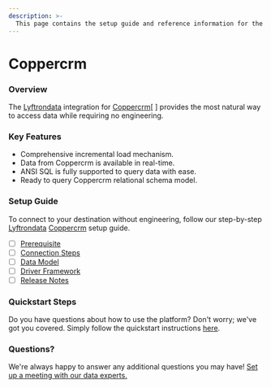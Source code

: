 ```yaml
---
description: >-
  This page contains the setup guide and reference information for the Coppercrm source connector.
---
```


# Coppercrm

### Overview

The [Lyftrondata](https://www.lyftrondata.com/) integration for [Coppercrm](https://www.lyftrondata.com/integration/sales-analytics/copper//)[ ] provides the most natural way to access data while requiring no engineering.

### Key Features

* Comprehensive incremental load mechanism.
* Data from Coppercrm is available in real-time.&#x20;
* ANSI SQL is fully supported to query data with ease.
* Ready to query Coppercrm relational schema model.

### Setup Guide

To connect to your destination without engineering, follow our step-by-step [Lyftrondata](https://www.lyftrondata.com/)  [Coppercrm](https://www.lyftrondata.com/integration/sales-analytics/copper/) setup guide.

* [ ] [Prerequisite](../../sales-analytics/coppercrm/prerequisite.md)
* [ ] [Connection Steps](../../sales-analytics/coppercrm/connection-steps.md)
* [ ] [Data Model](../../sales-analytics/coppercrm/data-model/)
* [ ] [Driver Framework](../../sales-analytics/coppercrm/driver-framework/)
* [ ] [Release Notes](../../sales-analytics/coppercrm/release-notes.md)

### Quickstart Steps

Do you have questions about how to use the platform? Don't worry; we've got you covered. Simply follow the quickstart instructions [here](../../../sales-analytics/coppercrm/quickstart-steps.md).

### Questions? <a href="#questions" id="questions"></a>

We're always happy to answer any additional questions you may have! [Set up a meeting with our data experts.](https://www.lyftrondata.com/book-a-meeting/)

